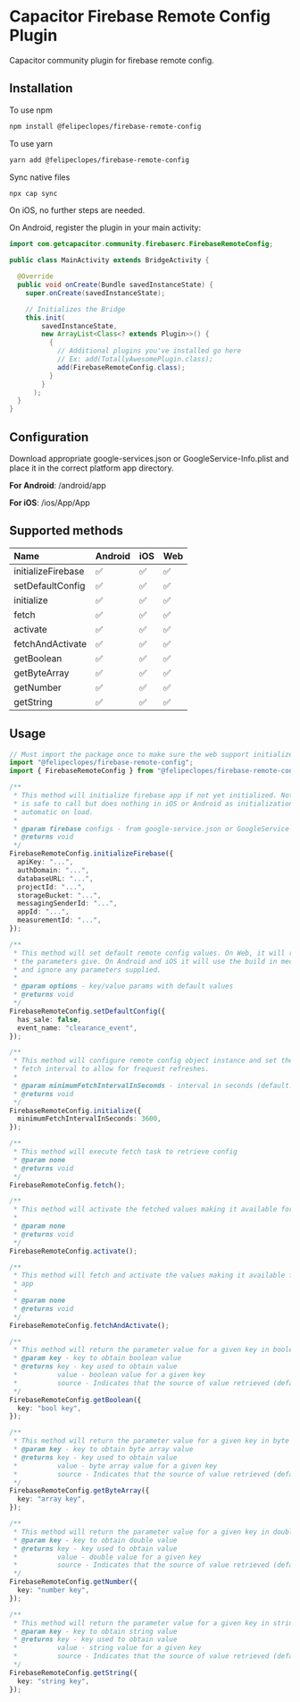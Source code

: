 # Capacitor Firebase Remote Config Plugin

Capacitor community plugin for firebase remote config.

## Installation

To use npm

```bash
npm install @felipeclopes/firebase-remote-config
```

To use yarn

```bash
yarn add @felipeclopes/firebase-remote-config
```

Sync native files

```bash
npx cap sync
```

On iOS, no further steps are needed.

On Android, register the plugin in your main activity:

```java
import com.getcapacitor.community.firebaserc.FirebaseRemoteConfig;

public class MainActivity extends BridgeActivity {

  @Override
  public void onCreate(Bundle savedInstanceState) {
    super.onCreate(savedInstanceState);

    // Initializes the Bridge
    this.init(
        savedInstanceState,
        new ArrayList<Class<? extends Plugin>>() {
          {
            // Additional plugins you've installed go here
            // Ex: add(TotallyAwesomePlugin.class);
            add(FirebaseRemoteConfig.class);
          }
        }
      );
  }
}

```

## Configuration

Download appropriate google-services.json or GoogleService-Info.plist and place
it in the correct platform app directory.

**For Android**: /android/app

**For iOS**: /ios/App/App

## Supported methods

| Name               | Android | iOS | Web |
| :----------------- | :------ | :-- | :-- |
| initializeFirebase | ✅      | ✅  | ✅  |
| setDefaultConfig   | ✅      | ✅  | ✅  |
| initialize         | ✅      | ✅  | ✅  |
| fetch              | ✅      | ✅  | ✅  |
| activate           | ✅      | ✅  | ✅  |
| fetchAndActivate   | ✅      | ✅  | ✅  |
| getBoolean         | ✅      | ✅  | ✅  |
| getByteArray       | ✅      | ✅  | ✅  |
| getNumber          | ✅      | ✅  | ✅  |
| getString          | ✅      | ✅  | ✅  |

## Usage

```typescript
// Must import the package once to make sure the web support initializes
import "@felipeclopes/firebase-remote-config";
import { FirebaseRemoteConfig } from "@felipeclopes/firebase-remote-config";

/**
 * This method will initialize firebase app if not yet initialized. Note that it
 * is safe to call but does nothing in iOS or Android as initialization is
 * automatic on load.
 *
 * @param firebase configs - from google-service.json or GoogleService-Info.plist
 * @returns void
 */
FirebaseRemoteConfig.initializeFirebase({
  apiKey: "...",
  authDomain: "...",
  databaseURL: "...",
  projectId: "...",
  storageBucket: "...",
  messagingSenderId: "...",
  appId: "...",
  measurementId: "...",
});

/**
 * This method will set default remote config values. On Web, it will read from
 * the parameters give. On Android and iOS it will use the build in mechanisms
 * and ignore any parameters supplied.
 *
 * @param options - key/value params with default values
 * @returns void
 */
FirebaseRemoteConfig.setDefaultConfig({
  has_sale: false,
  event_name: "clearance_event",
});

/**
 * This method will configure remote config object instance and set the minimum
 * fetch interval to allow for frequest refreshes.
 *
 * @param minimumFetchIntervalInSeconds - interval in seconds (default: 3600)
 * @returns void
 */
FirebaseRemoteConfig.initialize({
  minimumFetchIntervalInSeconds: 3600,
});

/**
 * This method will execute fetch task to retrieve config
 * @param none
 * @returns void
 */
FirebaseRemoteConfig.fetch();

/**
 * This method will activate the fetched values making it available for your app
 *
 * @param none
 * @returns void
 */
FirebaseRemoteConfig.activate();

/**
 * This method will fetch and activate the values making it available for your
 * app
 *
 * @param none
 * @returns void
 */
FirebaseRemoteConfig.fetchAndActivate();

/**
 * This method will return the parameter value for a given key in boolean
 * @param key - key to obtain boolean value
 * @returns key - key used to obtain value
 *          value - boolean value for a given key
 *          source - Indicates that the source of value retrieved (default, remote, static)
 */
FirebaseRemoteConfig.getBoolean({
  key: "bool key",
});

/**
 * This method will return the parameter value for a given key in byte array
 * @param key - key to obtain byte array value
 * @returns key - key used to obtain value
 *          value - byte array value for a given key
 *          source - Indicates that the source of value retrieved (default, remote, static)
 */
FirebaseRemoteConfig.getByteArray({
  key: "array key",
});

/**
 * This method will return the parameter value for a given key in double
 * @param key - key to obtain double value
 * @returns key - key used to obtain value
 *          value - double value for a given key
 *          source - Indicates that the source of value retrieved (default, remote, static)
 */
FirebaseRemoteConfig.getNumber({
  key: "number key",
});

/**
 * This method will return the parameter value for a given key in string
 * @param key - key to obtain string value
 * @returns key - key used to obtain value
 *          value - string value for a given key
 *          source - Indicates that the source of value retrieved (default, remote, static)
 */
FirebaseRemoteConfig.getString({
  key: "string key",
});
```

